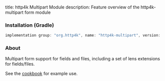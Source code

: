 title: http4k Multipart Module
description: Feature overview of the http4k-multipart form module

### Installation (Gradle)

```groovy
implementation group: "org.http4k", name: "http4k-multipart", version: "4.3.5.0"
```

### About

Multipart form support for fields and files, including a set of lens extensions for fields/files.

See the [cookbook](/cookbook/multipart_forms/) for example use.
